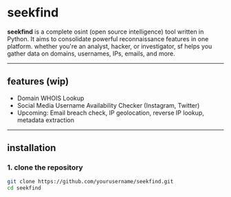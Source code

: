 # seekfind

**seekfind** is a complete osint (open source intelligence) tool written in Python. It aims to consolidate powerful reconnaissance features in one platform. whether you're an analyst, hacker, or investigator, sf helps you gather data on domains, usernames, IPs, emails, and more.

---

##  features (wip)

-  Domain WHOIS Lookup  
-  Social Media Username Availability Checker (Instagram, Twitter)  
-  Upcoming: Email breach check, IP geolocation, reverse IP lookup, metadata extraction

---

## installation

### 1. clone the repository

```bash
git clone https://github.com/yourusername/seekfind.git
cd seekfind
